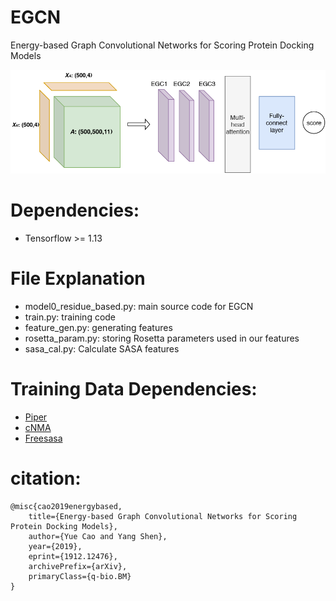 # EGCN
Energy-based Graph Convolutional Networks for Scoring Protein Docking Models

![EGCN Architecture](/EGCN_fig1.png)

# Dependencies:
* Tensorflow >= 1.13

# File Explanation
* model0_residue_based.py: main source code for EGCN
* train.py:  training code 
* feature_gen.py: generating features
* rosetta_param.py: storing Rosetta parameters used in our features
* sasa_cal.py: Calculate SASA features

# Training Data Dependencies:
* [Piper](https://cluspro.bu.edu/downloads.php) 
* [cNMA](https://github.com/Shen-Lab/cNMA)
* [Freesasa](https://freesasa.github.io/)


# citation:

```
@misc{cao2019energybased,
    title={Energy-based Graph Convolutional Networks for Scoring Protein Docking Models},
    author={Yue Cao and Yang Shen},
    year={2019},
    eprint={1912.12476},
    archivePrefix={arXiv},
    primaryClass={q-bio.BM}
}
```
